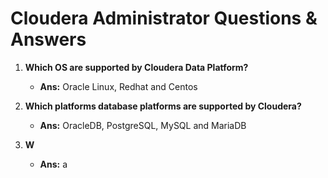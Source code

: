 # **Cloudera Administrator Questions & Answers**

1.	**Which OS are supported by Cloudera Data Platform?**
	-	**Ans:** Oracle Linux, Redhat and Centos
	
1.	**Which platforms database platforms are supported by Cloudera?**
	-	**Ans:**	OracleDB, PostgreSQL, MySQL and MariaDB

1.	**W**
	-	**Ans:**	a
		